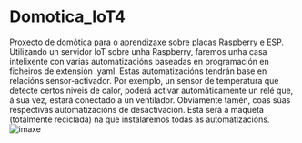 # Domotica_IoT4
Proxecto de domótica para o aprendizaxe sobre placas Raspberry e ESP.
Utilizando un servidor IoT sobre unha Raspberry, faremos unha casa intelixente con varias automatizacións baseadas en programación en ficheiros de extensión .yaml.
Estas automatizacións tendrán base en relacións sensor-activador. Por exemplo, un sensor de temperatura que detecte certos niveis de calor, poderá activar automáticamente un relé que, á sua vez, estará conectado a un ventilador. Obviamente tamén, coas súas respectivas automatizacións de desactivación.
                             Esta será a maqueta (totalmente reciclada) na que instalaremos todas as automatizacións.
![imaxe](https://user-images.githubusercontent.com/129267156/235866331-bed1aa4a-9fd3-4e83-a247-ff30ceac1f51.png)
